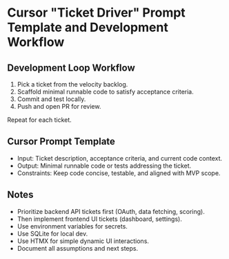 # Cursor "Ticket Driver" Prompt Template and Development Workflow

## Development Loop Workflow

1. Pick a ticket from the velocity backlog.
2. Scaffold minimal runnable code to satisfy acceptance criteria.
3. Commit and test locally.
4. Push and open PR for review.

Repeat for each ticket.

## Cursor Prompt Template

- Input: Ticket description, acceptance criteria, and current code context.
- Output: Minimal runnable code or tests addressing the ticket.
- Constraints: Keep code concise, testable, and aligned with MVP scope.

## Notes

- Prioritize backend API tickets first (OAuth, data fetching, scoring).
- Then implement frontend UI tickets (dashboard, settings).
- Use environment variables for secrets.
- Use SQLite for local dev.
- Use HTMX for simple dynamic UI interactions.
- Document all assumptions and next steps.
